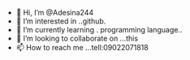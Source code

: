 - 👋 Hi, I’m @Adesina244
- 👀 I’m interested in ..github.
- 🌱 I’m currently learning . programming language..
- 💞️ I’m looking to collaborate on ...this
- 📫 How to reach me ...tell:09022071818

<!---
Adesina244/Adesina244 is a ✨ special ✨ repository because its `README.md` (this file) appears on your GitHub profile.
You can click the Preview link to take a look at your changes.
--->
